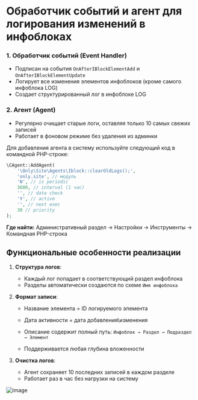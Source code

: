 # Обработчик событий и агент для логирования изменений в инфоблоках


### 1. Обработчик событий (Event Handler)
- Подписан на события `OnAfterIBlockElementAdd` и `OnAfterIBlockElementUpdate`
- Логирует все изменения элементов инфоблоков (кроме самого инфоблока LOG)
- Создает структурированный лог в инфоблоке LOG

### 2. Агент (Agent)
- Регулярно очищает старые логи, оставляя только 10 самых свежих записей
- Работает в фоновом режиме без удаления из админки

Для добавления агента в систему используйте следующий код в командной PHP-строке:

```php
\CAgent::AddAgent(
    '\Only\Site\Agents\Iblock::clearOldLogs();',
    'only.site', // модуль
    'N', // is periodic
    3600, // interval (1 час)
    '', // date check
    'Y', // active
    '', // next exec
    30 // priority
);
```

**Где найти:**
Административный раздел → Настройки → Инструменты → Командная PHP-строка

## Функциональные особенности реализации

1. **Структура логов**:
   - Каждый лог попадает в соответствующий раздел инфоблока
   - Разделы автоматически создаются по схеме `Имя инфоблока`

2. **Формат записи**:
   - Название элемента = ID логируемого элемента
   - Дата активности = дата добавления\изменения
   - Описание содержит полный путь: `Инфоблок → Раздел → Подраздел → Элемент`

   - Поддерживается любая глубина вложенности

4. **Очистка логов**:
   - Агент сохраняет 10 последних записей в каждом разделе
   - Работает раз в час без нагрузки на систему

![image](https://github.com/user-attachments/assets/b437bcf3-4d51-4207-ae37-37b191ad7ba3)
